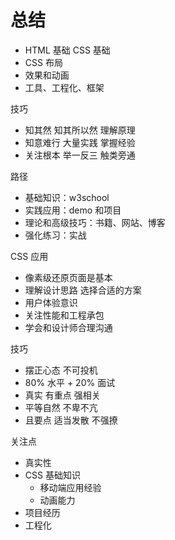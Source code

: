 # 总结

- HTML 基础 CSS 基础
- CSS 布局
- 效果和动画
- 工具、工程化、框架


技巧
- 知其然 知其所以然 理解原理
- 知意难行 大量实践 掌握经验
- 关注根本 举一反三 触类旁通


路径
- 基础知识：w3school
- 实践应用：demo 和项目
- 理论和高级技巧：书籍、网站、博客
- 强化练习：实战


CSS 应用
- 像素级还原页面是基本
- 理解设计思路 选择合适的方案
- 用户体验意识
- 关注性能和工程承包
- 学会和设计师合理沟通


技巧
- 摆正心态 不可投机
- 80% 水平 + 20% 面试
- 真实 有重点 强相关
- 平等自然 不卑不亢
- 且要点 适当发散 不强撩


关注点
- 真实性
- CSS 基础知识
    - 移动端应用经验
    - 动画能力
- 项目经历
- 工程化
